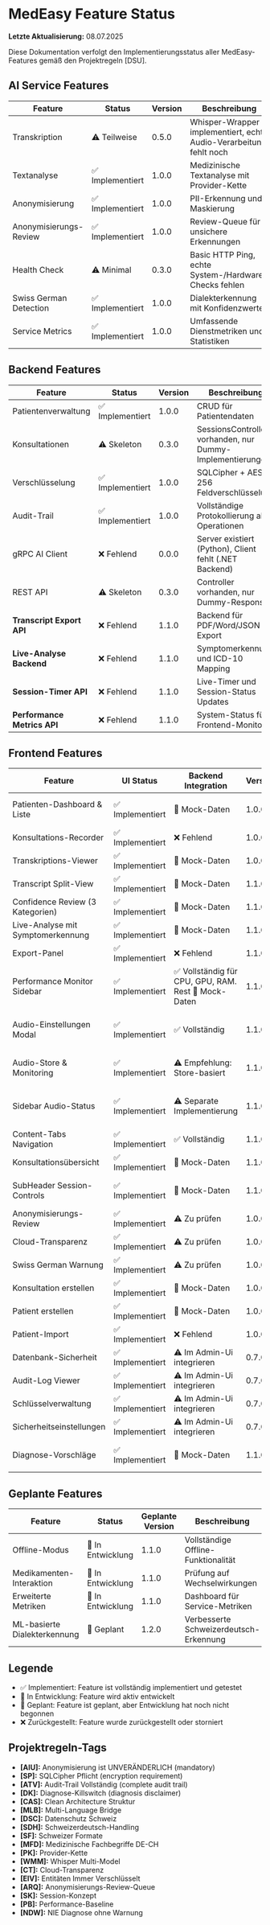 <!-- „Der Herr, unser Gott, lasse uns freundlich ansehen. Lass unsere Arbeit nicht vergeblich sein – ja, lass gelingen, was wir tun!" Psalm 90,17 -->

# MedEasy Feature Status

**Letzte Aktualisierung:** 08.07.2025

Diese Dokumentation verfolgt den Implementierungsstatus aller MedEasy-Features gemäß den Projektregeln [DSU].

## AI Service Features

| Feature | Status | Version | Beschreibung | Projektregeln |
|---------|--------|---------|-------------|--------------|
| Transkription | ⚠️ Teilweise | 0.5.0 | Whisper-Wrapper implementiert, echte Audio-Verarbeitung fehlt noch | [AIU], [SDH], [CT] |
| Textanalyse | ✅ Implementiert | 1.0.0 | Medizinische Textanalyse mit Provider-Kette | [PK], [NDW], [CT] |
| Anonymisierung | ✅ Implementiert | 1.0.0 | PII-Erkennung und Maskierung | [AIU], [ARQ], [DSC] |
| Anonymisierungs-Review | ✅ Implementiert | 1.0.0 | Review-Queue für unsichere Erkennungen | [ARQ], [ATV] |
| Health Check | ⚠️ Minimal | 0.3.0 | Basic HTTP Ping, echte System-/Hardware-Checks fehlen | [ATV], [PSF] |
| Swiss German Detection | ✅ Implementiert | 1.0.0 | Dialekterkennung mit Konfidenzwerten | [SDH], [MFD] |
| Service Metrics | ✅ Implementiert | 1.0.0 | Umfassende Dienstmetriken und Statistiken | [ATV], [DSC], [PK] |

## Backend Features

| Feature | Status | Version | Beschreibung | Projektregeln |
|---------|--------|---------|-------------|--------------|
| Patientenverwaltung | ✅ Implementiert | 1.0.0 | CRUD für Patientendaten | [EIV], [SP], [ATV] |
| Konsultationen | ⚠️ Skeleton | 0.3.0 | SessionsController vorhanden, nur Dummy-Implementierungen | [DSC], [ATV] |
| Verschlüsselung | ✅ Implementiert | 1.0.0 | SQLCipher + AES-256 Feldverschlüsselung | [SP], [EIV] |
| Audit-Trail | ✅ Implementiert | 1.0.0 | Vollständige Protokollierung aller Operationen | [ATV] |
| gRPC AI Client | ❌ Fehlend | 0.0.0 | Server existiert (Python), Client fehlt (.NET Backend) | [MLB], [CT] |
| REST API | ⚠️ Skeleton | 0.3.0 | Controller vorhanden, nur Dummy-Responses | [DSC], [ATV] |
| **Transcript Export API** | ❌ Fehlend | 1.1.0 | Backend für PDF/Word/JSON Export | [SF], [DSC], [AIU] |
| **Live-Analyse Backend** | ❌ Fehlend | 1.1.0 | Symptomerkennung und ICD-10 Mapping | [MDL], [DK] |
| **Session-Timer API** | ❌ Fehlend | 1.1.0 | Live-Timer und Session-Status Updates | [SK], [ATV] |
| **Performance Metrics API** | ❌ Fehlend | 1.1.0 | System-Status für Frontend-Monitor | [PSF], [ATV] |

## Frontend Features

| Feature | UI Status | Backend Integration | Version | Beschreibung | Projektregeln |
|---------|-----------|-------------------|---------|-------------|-------------|
| Patienten-Dashboard & Liste | ✅ Implementiert | 🔗 Mock-Daten | 1.0.0 | Übersicht, Such/Filter, Neu anlegen, vollständige DB-Felder | [EIV], [DSC], [SF] |
| Konsultations-Recorder | ✅ Implementiert | ❌ Fehlend | 1.0.0 | Audio-Aufnahme für Konsultationen | [SK], [CT] |
| Transkriptions-Viewer | ✅ Implementiert | 🔗 Mock-Daten | 1.0.0 | Anzeige und Bearbeitung von Transkriptionen | [AIU], [SDH] |
| Transcript Split-View | ✅ Implementiert | 🔗 Mock-Daten | 1.1.0 | Split-Layout: Live-Transkript + Analyse-Panel | [MDL], [AIU], [UX] |
| Confidence Review (3 Kategorien) | ✅ Implementiert | 🔗 Mock-Daten | 1.1.0 | Medizin, Personendaten, Sonstige Begriffe | [AIU], [ARQ], [MDL] |
| Live-Analyse mit Symptomerkennung | ✅ Implementiert | 🔗 Mock-Daten | 1.1.0 | ICD-10 Codes, Diagnosevorschläge | [MDL], [DK] |
| Export-Panel | ✅ Implementiert | ❌ Fehlend | 1.1.0 | PDF, Word, Text, JSON Export | [SF], [DSC], [AIU] |
| Performance Monitor Sidebar | ✅ Implementiert | ✅ Vollständig für CPU, GPU, RAM. Rest 🔗 Mock-Daten | 1.1.0 | System-Status: Audio, Provider, Netzwerk, Timer | [PSF], [UX] |
| Audio-Einstellungen Modal | ✅ Implementiert | ✅ Vollständig | 1.1.0 | Mikrofon-Auswahl, Live-Pegelanzeige, Whisper-Provider, medizinische Optionen | [WMM], [PSF], [TSF] |
| Audio-Store & Monitoring | ✅ Implementiert | ⚠️ Empfehlung: Store-basiert | 1.1.0 | Web Audio API Integration, Device-Handling, Live-Level-Analyse | [TSF], [PSF] |
| Sidebar Audio-Status | ✅ Implementiert | ⚠️ Separate Implementierung | 1.1.0 | Live-Pegelanzeige, Device-Change-Detection, Hardware-Disconnect-Handling | [PSF], [UX] |
| Content-Tabs Navigation | ✅ Implementiert | ✅ Vollständig | 1.1.0 | 3-Tab-System mit Keyboard-Shortcuts | [UX], [TSF] |
| Konsultationsübersicht | ✅ Implementiert | 🔗 Mock-Daten | 1.1.0 | Session-Tabelle mit Status/Datums-Filter | [SK], [SF], [ATV] |
| SubHeader Session-Controls | ✅ Implementiert | 🔗 Mock-Daten | 1.1.0 | Patientenanzeige, Aufnahme-Controls, Session-Timer | [MDL], [PSF], [UX] |
| Anonymisierungs-Review | ✅ Implementiert | ⚠️ Zu prüfen | 1.0.0 | UI für Review-Queue | [ARQ], [ATV] |
| Cloud-Transparenz | ✅ Implementiert | ⚠️ Zu prüfen | 1.0.0 | Anzeige der Verarbeitungsquelle | [CT], [DSC] |
| Swiss German Warnung | ✅ Implementiert | ⚠️ Zu prüfen | 1.0.0 | Beta-Warnung für Schweizerdeutsch | [SDH], [MFD] |
| Konsultation erstellen | ✅ Implementiert | 🔗 Mock-Daten | 1.0.0 | Modal für neue Konsultation | [SK], [ATV] |
| Patient erstellen | ✅ Implementiert | 🔗 Mock-Daten | 1.0.0 | Modal für neuen Patient | [EIV], [DSC] |
| Patient-Import | ✅ Implementiert | ❌ Fehlend | 1.0.0 | Import-Funktionalität für Patientendaten | [EIV], [SF] |
| Datenbank-Sicherheit | ✅ Implementiert | ⚠️ Im Admin-Ui integrieren | 0.7.0 | SQLCipher Einstellungen und Konfiguration | [SP], [ZTS] |
| Audit-Log Viewer | ✅ Implementiert | ⚠️ Im Admin-Ui integrieren | 0.7.0 | Anzeige und Filterung des Audit-Trails | [ATV], [ZTS] |
| Schlüsselverwaltung | ✅ Implementiert | ⚠️ Im Admin-Ui integrieren | 0.7.0 | Verschlüsselungsschlüssel-Management | [SP], [ZTS] |
| Sicherheitseinstellungen | ✅ Implementiert | ⚠️ Im Admin-Ui integrieren | 0.7.0 | Allgemeine Sicherheitskonfiguration | [ZTS], [AIU] |
| Diagnose-Vorschläge | ✅ Implementiert | 🔗 Mock-Daten | 1.1.0 | KI-basierte Diagnosevorschläge im Live-Analyse Panel | [DK], [MDL] |

## Geplante Features

| Feature | Status | Geplante Version | Beschreibung | Projektregeln |
|---------|--------|-----------------|-------------|--------------|
| Offline-Modus | 🔄 In Entwicklung | 1.1.0 | Vollständige Offline-Funktionalität | [PK], [MLB] |
| Medikamenten-Interaktion | 🔄 In Entwicklung | 1.1.0 | Prüfung auf Wechselwirkungen | [NDW], [MFD] |
| Erweiterte Metriken | 🔄 In Entwicklung | 1.1.0 | Dashboard für Service-Metriken | [ATV], [PB] |
| ML-basierte Dialekterkennung | 📅 Geplant | 1.2.0 | Verbesserte Schweizerdeutsch-Erkennung | [SDH], [WMM] |

## Legende

- ✅ Implementiert: Feature ist vollständig implementiert und getestet
- 🔄 In Entwicklung: Feature wird aktiv entwickelt
- 📅 Geplant: Feature ist geplant, aber Entwicklung hat noch nicht begonnen
- ❌ Zurückgestellt: Feature wurde zurückgestellt oder storniert

## Projektregeln-Tags

- **[AIU]:** Anonymisierung ist UNVERÄNDERLICH (mandatory)
- **[SP]:** SQLCipher Pflicht (encryption requirement)
- **[ATV]:** Audit-Trail Vollständig (complete audit trail)
- **[DK]:** Diagnose-Killswitch (diagnosis disclaimer)
- **[CAS]:** Clean Architecture Struktur
- **[MLB]:** Multi-Language Bridge
- **[DSC]:** Datenschutz Schweiz
- **[SDH]:** Schweizerdeutsch-Handling
- **[SF]:** Schweizer Formate
- **[MFD]:** Medizinische Fachbegriffe DE-CH
- **[PK]:** Provider-Kette
- **[WMM]:** Whisper Multi-Model
- **[CT]:** Cloud-Transparenz
- **[EIV]:** Entitäten Immer Verschlüsselt
- **[ARQ]:** Anonymisierungs-Review-Queue
- **[SK]:** Session-Konzept
- **[PB]:** Performance-Baseline
- **[NDW]:** NIE Diagnose ohne Warnung
